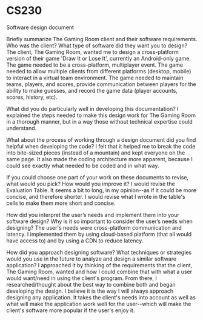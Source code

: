 # CS230
Software design document

Briefly summarize The Gaming Room client and their software requirements. Who was the client? What type of software did they want you to design?
The client, The Gaming Room, wanted me to design a cross-platform version of their game 'Draw It or Lose It', currently an Android-only game. The game needed to be a cross-platform, multiplayer event. The game needed to allow multiple clients from different platforms (desktop, mobile) to interact in a virtual team environment. The game needed to maintain teams, players, and scores, provide communication between players for the ability to make guesses, and record the game data (player accounts, scores, history, etc).


What did you do particularly well in developing this documentation?
I explained the steps needed to make this design work for The Gaming Room in a thorough manner, but in a way those without technical expertise could understand.


What about the process of working through a design document did you find helpful when developing the code?
I felt that it helped me to break the code into bite-sized pieces (instead of a mountain) and kept everyone on the same page. It also made the coding architecture more apparent, because I could see exactly what needed to be coded and in what way.


If you could choose one part of your work on these documents to revise, what would you pick? How would you improve it?
I would revise the Evaluation Table. It seems a bit to long, in my opinion--as if it could be more concise, and therefore shorter. I would revise what I wrote in the table's cells to make them more short and concise.


How did you interpret the user’s needs and implement them into your software design? Why is it so important to consider the user’s needs when designing?
The user's needs were cross-platform communication and latency. I implemented them by using cloud-based platform (that all would have access to) and by using a CDN to reduce latency.


How did you approach designing software? What techniques or strategies would you use in the future to analyze and design a similar software application?
I approached it by thinking of the requirements that the client, The Gaming Room, wanted and how I could combine that with what a user would want/need in using the client's program. From there, I researched/thought about the best way to combine both and began developing the design. I believe it is the way I will always approach designing any application. It takes the client's needs into account as well as what will make the application work well for the user--which will make the client's software more popular if the user's enjoy it.
